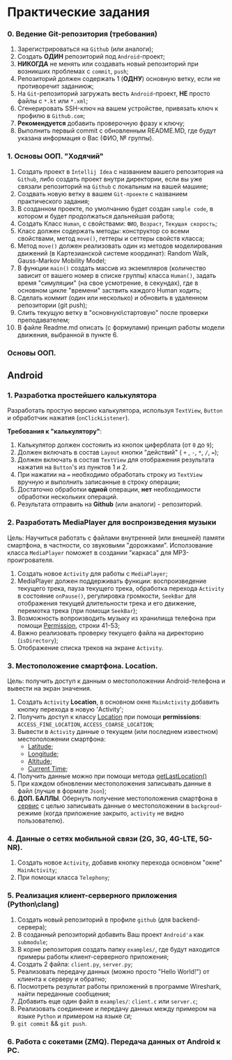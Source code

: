 # Практические задания

### 0. Ведение Git-репозитория (требования)

1. Зарегистрироваться на `Github` (или аналоги);
2. Создать **ОДИН** репозиторий под `Android`-проект;
3. **НИКОГДА** не менять или создавать новый репозиторий при возникших проблемах с `commit`, `push`;
4. Репозиторий должен содержать 1 (**ОДНУ**) основную ветку, если не противоречит заданиюж;
5. На `Git`-репозиторий загружать весть `Android`-проект, **НЕ** просто файлы с `*.kt` или `*.xml`;
6. Сгенерировать SSH-ключ на вашем устройстве, привязать ключ к профилю в `Github.com`;
7. **Рекомендуется** добавить проверочную фразу к ключу;
8. Выполнить первый commit с обновленным README.MD, где будут указана информация о Вас (ФИО, № группы).

### 1. Основы ООП. "Ходячий"
1. Создать проект в `Intellij Idea` с названием вашего репозитория на `Github`, либо создать проект внутри директории, если вы уже связали репозиторий на `Github` с локальным на вашей машине;
2. Создвать новую ветку в вашем `Git-проекте` с названием практического задания;
3. В созданном проекте, по умолчанию будет создан `sample code`, в котором и будет продолжаться дальнейшая работа;
4. Создать Класс `Human`, с свойствами: `ФИО`, `Возраст`, `Текущая скорость`;
5. Класс должен содержать методы: конструктор со всеми свойствами, метод `move()`, геттеры и сеттеры свойств класса;
6. Метод `move()` должен реализовать один из методов моделирования движений (в Картезианской системе координат): Random Walk, Gauss-Markov Mobility Model;
7. В функции `main()` создать массив из экземпляров (количество зависит от вашего номер в списке группы) класса `Human()`, задать время "симуляции" (на свое усмотрение, в секундах), где в основном цикле "времени" заствить каждого Human ходить;
8. Сделать коммит (один или несколько) и обновить в удаленном репозитории (git push);
9. Слить текущую ветку в "основную\стартовую" после проверки преподавателем;
10. В файле Readme.md описать (с формулами) принцип работы модели движения, выбранной в пункте 6.

### Основы ООП. 
<!-- ## 1. Байт-код Kotlin + Java Virtual Machine -->


## Android
### 1. Разработка простейшего калькулятора
Разработать простую версию калькулятора, используя `TextView`, `Button` и обработчик нажатия (`onClickListener`).

**Требования к "калькулятору"**:

1. Калькулятор должен состояить из кнопок циферблата (от `0` до `9`);
2. Должен включать в состав `Layout` кнопки "действий" ( `+` , `-`, `*`, `/`, `=`);
3. Должен включать в состав `TextView` для отображения результата нажатия на  `Button`'s из пунктов 1 и 2.
4. При нажатии на `=` необходимо обработать строку из `TextView` вручную и выполнить записанные в строку операции;
5. Достаточно обработки **одной** операции, **нет** необходимости обработки нескольких операций.
6. Результата отправить на **Github** (или аналоги) - репозиторий.

### 2. Разработать MediaPlayer для воспроизведения музыки

Цель: Научиться работать с файлами внутренней (или внешней) памяти смартфона, в частности, со звуковыми "дорожками". Исползование класса `MediaPlayer` поможет в создании "каркаса" для MP3-проигрователя. 

1. Создать новое `Activity` для работы с `MediaPlayer`;
2. MediaPlayer должен поддерживать функции: воспроизведение текущего трека, пауза текущего трека, обработка перехода `Activity` в состояние `onPause()`, регулировка громкости, `SeekBar` для отображения текущей длительности трека и его движение, перемотка трека (при помощи `SeekBar`);
3. Возможность вопроизводить музыку из хранилища телефона при помощи  [Permission](https://github.com/sibsutisTelecomDep/android_notes/blob/master/Examples/android_notes/app/src/main/java/com/example/android_notes/activities/MediaPlayerActivity.kt), строки 41-53;
4. Важно реализовать проверку текущего файла на директорию (`isDirectory`);
4. Отображение списка треков на экране `Activity`.

### 3. Местоположение смартфона. Location.
 Цель: получить доступ к данным о местоположении Android-телефона и вывести на экран значения.

 1. Создать `Activity` **Location**, в основном окне `MainActivity` добавить кнопку перехода в новую 'Activity';
 2. Получить доступ к классу [Location](https://developer.android.com/reference/android/location/Location) при помощи **permissions**: `ACCESS_FINE_LOCATION`, `ACCESS_COARSE_LOCATION`;
 3. Вывести в `Activity` данные о текущем (или последнем известном) местоположении смартфона:
    - [Latitude](https://developer.android.com/reference/android/location/Location#getLatitude());
    - [Longitude](https://developer.android.com/reference/android/location/Location#getLongitude());
    - [Altitude](https://developer.android.com/reference/android/location/Location#getAltitude());
    - [Current Time](https://developer.android.com/reference/android/location/Location#getTime());
4. Получить данные можно при помощи метода [getLastLocation()](https://developer.android.com/develop/sensors-and-location/location/retrieve-current)
5. При каждом обновлении местоположения записывать данные в файл (лучше в формате `Json`);
6. **ДОП. БАЛЛЫ**. Обернуть получение местоположения смартфона в [сервис](https://developer.android.com/develop/background-work/services) с целью записывать данные о местоположении в `backgroud`-режиме (когда приложение закрыто, `activity` не видно пользователю).

### 4. Данные о сетях мобильной связи (2G, 3G, 4G-LTE, 5G-NR).

1.  Создать новое `Activity`, добавив кнопку перехода основном "окне" `MainActivity`;
2. При помощи класса `Telephony`;

### 5. Реализация клиент-серверного приложения (Python\clang)
1. Создать новый репозиторий в профиле `github` (для backend-сервера);
2. В созданный репозиторий добавить Ваш проект `Android'a` как `submodule`;
3. В корне репозитория создать папку `examples/`, где будут находится примеры работы клиент-серверного приложения;
4. Создать 2 файла: `client.py`, `server.py`;
5. Реализовать передачу данных (можно просто "Hello World!") от клиента к серверу и обратно;
6. Посмотреть результат работы приложений в программе Wireshark, найти переданные сообщения;
7. Добавить еще один файл в `examples/`: `client.c` или `server.c`;
8. Реализовать соединение и передачу данных между примером на языке `Python` и примером на языке `СИ`;
9. `git commit` && `git push`.

### 6. Работа с сокетами (ZMQ). Передача данных от Android к PC.

